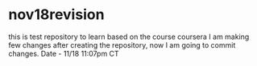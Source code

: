 # nov18revision
this is test repository to learn based on the course coursera
I am making few changes after creating the repository, now I am going to commit changes. Date - 11/18 11:07pm CT
